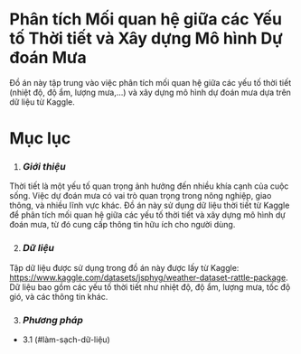 # Phân tích Mối quan hệ giữa các Yếu tố Thời tiết và Xây dựng Mô hình Dự đoán Mưa

Đồ án này tập trung vào việc phân tích mối quan hệ giữa các yếu tố thời tiết (nhiệt độ, độ ẩm, lượng mưa,...) và xây dựng mô hình dự đoán mưa dựa trên dữ liệu từ Kaggle.

# Mục lục
1. ### *Giới thiệu*

Thời tiết là một yếu tố quan trọng ảnh hưởng đến nhiều khía cạnh của cuộc sống. Việc dự đoán mưa có vai trò quan trọng trong nông nghiệp, giao thông, và nhiều lĩnh vực khác. Đồ án này sử dụng dữ liệu thời tiết từ Kaggle để phân tích mối quan hệ giữa các yếu tố thời tiết và xây dựng mô hình dự đoán mưa, từ đó cung cấp thông tin hữu ích cho người dùng.

2. ### *Dữ liệu*

Tập dữ liệu được sử dụng trong đồ án này được lấy từ Kaggle: https://www.kaggle.com/datasets/jsphyg/weather-dataset-rattle-package. Dữ liệu bao gồm các yếu tố thời tiết như nhiệt độ, độ ẩm, lượng mưa, tốc độ gió, và các thông tin khác.

3. ### *Phương pháp*
  - 3.1 (#làm-sạch-dữ-liệu)
